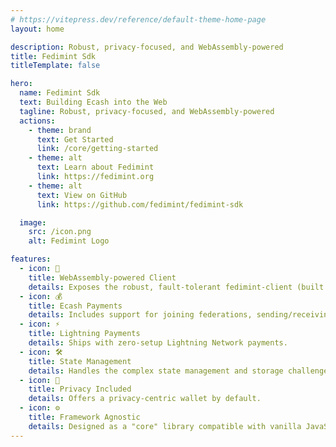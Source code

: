 ```yaml
---
# https://vitepress.dev/reference/default-theme-home-page
layout: home

description: Robust, privacy-focused, and WebAssembly-powered
title: Fedimint Sdk
titleTemplate: false

hero:
  name: Fedimint Sdk
  text: Building Ecash into the Web
  tagline: Robust, privacy-focused, and WebAssembly-powered
  actions:
    - theme: brand
      text: Get Started
      link: /core/getting-started
    - theme: alt
      text: Learn about Fedimint
      link: https://fedimint.org
    - theme: alt
      text: View on GitHub
      link: https://github.com/fedimint/fedimint-sdk

  image:
    src: /icon.png
    alt: Fedimint Logo

features:
  - icon: 🚀
    title: WebAssembly-powered Client
    details: Exposes the robust, fault-tolerant fedimint-client (built in Rust) via WebAssembly. Lazy-Loads within a web worker for performance.
  - icon: 💰
    title: Ecash Payments
    details: Includes support for joining federations, sending/receiving ecash, and managing balances.
  - icon: ⚡
    title: Lightning Payments
    details: Ships with zero-setup Lightning Network payments.
  - icon: 🛠️
    title: State Management
    details: Handles the complex state management and storage challenges for browser wallets.
  - icon: 🤫
    title: Privacy Included
    details: Offers a privacy-centric wallet by default.
  - icon: ⚙️
    title: Framework Agnostic
    details: Designed as a "core" library compatible with vanilla JavaScript, laying the groundwork for future framework-specific packages.
---
```

